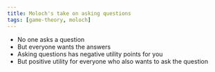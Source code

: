 ```yaml
---
title: Moloch's take on asking questions
tags: [game-theory, moloch]
---
```


- No one asks a question
- But everyone wants the answers
- Asking questions has negative utility points for you
- But positive utility for everyone who also wants to ask the question